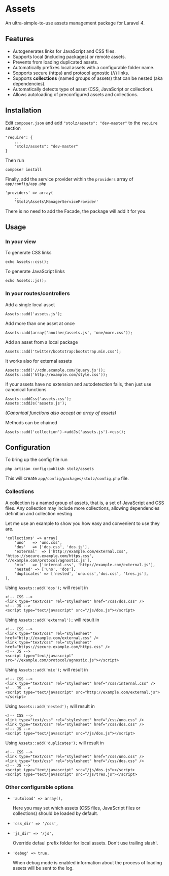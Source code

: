 Assets
======

An ultra-simple-to-use assets management package for Laravel 4.

## Features

- Autogenerates links for JavaScript and CSS files.
- Supports local (including packages) or remote assets.
- Prevents from loading duplicated assets.
- Automatically prefixes local assets with a configurable folder name.
- Sopports secure (https) and protocol agnostic (//) links.
- Supports **collections** (named groups of assets) that can be nested (aka dependencies).
- Automatically detects type of asset (CSS, JavaScript or collection).
- Allows autoloading of preconfigured assets and collections.

## Installation

Edit `composer.json` and add `"stolz/assets": "dev-master"` to the `require` section

	"require": {
		...
		"stolz/assets": "dev-master"
	}

Then run

	composer install

Finally, add the service provider within the `providers` array of `app/config/app.php`

	'providers' => array(
		...
		'Stolz\Assets\ManagerServiceProvider'

There is no need to add the Facade, the package will add it for you.

## Usage

### In your view

To generate CSS links

	echo Assets::css();

To generate JavaScript links

	echo Assets::js();

### In your routes/controllers

Add a single local asset

	Assets::add('assets.js');

Add more than one asset at once

	Assets::add(array('another/assets.js', 'one/more.css'));

Add an asset from a local package

	Assets::add('twitter/bootstrap:bootstrap.min.css');

It works also for external assets

	Assets::add('//cdn.example.com/jquery.js'));
	Assets::add('http://example.com/style.css'));

If your assets have no extension and autodetection fails, then just use canonical functions

	Assets::addCss('assets.css');
	Assets::addJs('assets.js');

*(Canonical functions also accept an array of assets)*

Methods can be chained

	Assets::add('collection')->addJs('assets.js')->css();

## Configuration


To bring up the config file run

	php artisan config:publish stolz/assets

This will create  `app/config/packages/stolz/config.php` file.


### Collections

A collection is a named group of assets, that is, a set of JavaScript and CSS files. Any collection may include more collections, allowing dependencies definition and collection nesting.

Let me use an example to show you how easy and convenient to use they are.

	'collections' => array(
		'uno'	=> 'uno.css',
		'dos'	=> ['dos.css', 'dos.js'],
		'external'	=> ['http://example.com/external.css', 'https://secure.example.com/https.css', '//example.com/protocol/agnostic.js'],
		'mix'	=> ['internal.css', 'http://example.com/external.js'],
		'nested' => ['uno', 'dos'],
		'duplicates' => ['nested', 'uno.css','dos.css', 'tres.js'],
	),

Using `Assets::add('dos');` will result in

	<!-- CSS -->
	<link type="text/css" rel="stylesheet" href="/css/dos.css" />
	<!-- JS -->
	<script type="text/javascript" src="/js/dos.js"></script>

Using `Assets::add('external');` will result in

	<!-- CSS -->
	<link type="text/css" rel="stylesheet" href="http://example.com/external.css" />
	<link type="text/css" rel="stylesheet" href="https://secure.example.com/https.css" />
	<!-- JS -->
	<script type="text/javascript" src="//example.com/protocol/agnostic.js"></script>

Using `Assets::add('mix');` will result in

	<!-- CSS -->
	<link type="text/css" rel="stylesheet" href="/css/internal.css" />
	<!-- JS -->
	<script type="text/javascript" src="http://example.com/external.js"></script>

Using `Assets::add('nested');` will result in

	<!-- CSS -->
	<link type="text/css" rel="stylesheet" href="/css/uno.css" />
	<link type="text/css" rel="stylesheet" href="/css/dos.css" />
	<!-- JS -->
	<script type="text/javascript" src="/js/dos.js"></script>

Using `Assets::add('duplicates');` will result in

	<!-- CSS -->
	<link type="text/css" rel="stylesheet" href="/css/uno.css" />
	<link type="text/css" rel="stylesheet" href="/css/dos.css" />
	<!-- JS -->
	<script type="text/javascript" src="/js/dos.js"></script>
	<script type="text/javascript" src="/js/tres.js"></script>

### Other configurable options

- `'autoload' => array(),`

	Here you may set which assets (CSS files, JavaScript files or collections) should be loaded by default.
- `'css_dir' => '/css',`
- `'js_dir' => '/js',`

	Override defaul prefix folder for local assets. Don't use trailing slash!.

- `'debug' => true,`

	When debug mode is enabled information about the process of loading assets will be sent to the log.
